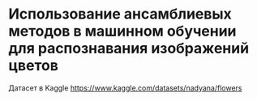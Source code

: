 # Использование ансамблиевых методов в машинном обучении для распознавания изображений цветов
Датасет в Kaggle <https://www.kaggle.com/datasets/nadyana/flowers>